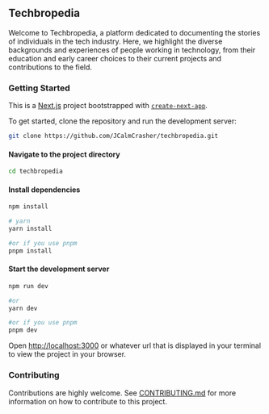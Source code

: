 ## Techbropedia

Welcome to Techbropedia, a platform dedicated to documenting the stories of individuals in the tech industry. Here, we highlight the diverse backgrounds and experiences of people working in technology, from their education and early career choices to their current projects and contributions to the field.

### Getting Started
This is a [Next.js](https://nextjs.org/) project bootstrapped with [`create-next-app`](https://github.com/vercel/next.js/tree/canary/packages/create-next-app).

To get started, clone the repository and run the development server:

```bash
git clone https://github.com/JCalmCrasher/techbropedia.git
```

#### Navigate to the project directory

```bash
cd techbropedia
```

#### Install dependencies

```bash
npm install

# yarn
yarn install

#or if you use pnpm
pnpm install
```

#### Start the development server

```bash
npm run dev

#or
yarn dev

#or if you use pnpm
pnpm dev
```

Open [http://localhost:3000](http://localhost:3000) or whatever url that is displayed in your terminal to view the project in your browser.

### Contributing
Contributions are highly welcome.
See [CONTRIBUTING.md](CONTRIBUTING.md) for more information on how to contribute to this project.